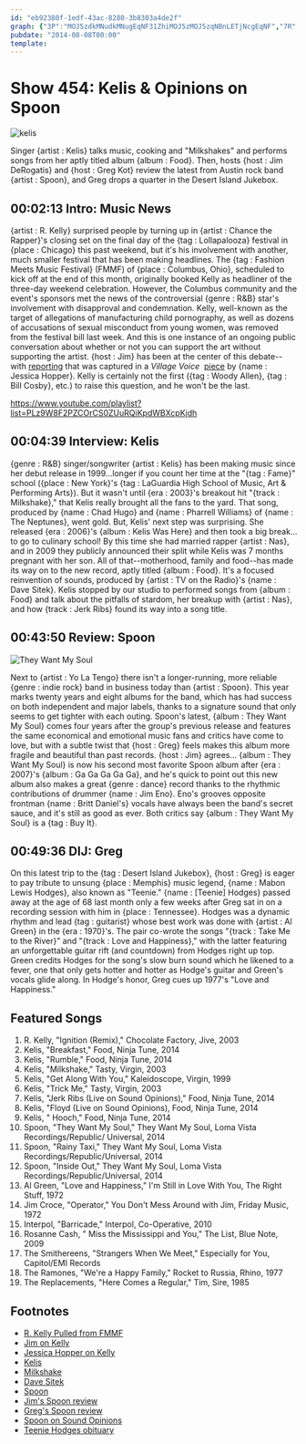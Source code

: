 ```yaml
---
id: "eb92380f-1edf-43ac-8280-3b8303a4de2f"
graph: {"3P":"MOJ5zdkMNudkMNugEqNF31ZhiMOJ5zMOJ5zqNBnLETjNcgEqNF","7R":"","212":"BEbTOBMIV1BMIV1NQRu5NQRu5kK9R6LadJLNQRu5NQRu5O1d5RNQRu5W2jRl97qipW2jRl97qipBHm1G97qipX6cfd","2AO":"BKtHBqYVo91q1GUn6zhK7aNkZn6zhK1q1GUBD19j1q1GUWalOx1q1GUTROba1q1GU3jrd1TRObaWalOx"}
pubdate: "2014-08-08T00:00"
template: 
---
```






# Show 454: Kelis & Opinions on Spoon

![kelis](https://static.soundopinions.org/images/2014/kelis_web2.jpg)

Singer {artist : Kelis} talks music, cooking and "Milkshakes" and performs songs from her aptly titled album {album : Food}. Then, hosts {host : Jim DeRogatis} and {host : Greg Kot} review the latest from Austin rock band {artist : Spoon}, and Greg drops a quarter in the Desert Island Jukebox.



## 00:02:13 Intro: Music News

{artist : R. Kelly} surprised people by turning up in {artist : Chance the Rapper}'s closing set on the final day of the {tag : Lollapalooza} festival in {place : Chicago} this past weekend, but it's his involvement with another, much smaller festival that has been making headlines. The {tag : Fashion Meets Music Festival} (FMMF) of {place : Columbus, Ohio}, scheduled to kick off at the end of this month, originally booked Kelly as headliner of the three-day weekend celebration. However, the Columbus community and the event's sponsors met the news of the controversial {genre : R&B} star's involvement with disapproval and condemnation.  Kelly, well-known as the target of allegations of manufacturing child pornography, as well as dozens of accusations of sexual misconduct from young women, was removed from the festival bill last week. And this is one instance of an ongoing public conversation about whether or not you can support the art without supporting the artist. {host : Jim} has been at the center of this debate--with [reporting](http://www.wbez.org/blogs/jim-derogatis/2013-07/kelly-conversations-more-questions-answers-about-r-kelly-headlining) that was captured in a *Village Voice*  [piece](http://blogs.villagevoice.com/music/2013/12/read_the_stomac.php) by {name : Jessica Hopper}.  Kelly is certainly not the first ({tag : Woody Allen}, {tag : Bill Cosby}, etc.) to raise this question, and he won't be the last.

https://www.youtube.com/playlist?list=PLz9W8F2PZCOrCS0ZUuRQiKpdWBXcpKjdh



## 00:04:39 Interview: Kelis

{genre : R&B} singer/songwriter {artist : Kelis} has been making music since her debut release in 1999…longer if you count her time at the "{tag : Fame}" school ({place : New York}'s {tag : LaGuardia High School of Music, Art & Performing Arts}). But it wasn't until {era : 2003}'s breakout hit "{track : Milkshake}," that Kelis really brought all the fans to the yard. That song, produced by {name : Chad Hugo} and {name : Pharrell Williams} of {name : The Neptunes}, went gold. But, Kelis' next step was surprising. She released {era : 2006}'s {album : Kelis Was Here} and then took a big break…to go to culinary school! By this time she had married rapper {artist : Nas}, and in 2009 they publicly announced their split while Kelis was 7 months pregnant with her son. All of that--motherhood, family and food--has made its way on to the new record, aptly titled {album : Food}. It's a focused reinvention of sounds, produced by {artist : TV on the Radio}'s {name : Dave Sitek}. Kelis stopped by our studio to performed songs from {album : Food} and talk about the pitfalls of stardom, her breakup with {artist : Nas}, and how {track : Jerk Ribs} found its way into a song title.



## 00:43:50 Review: Spoon

![They Want My Soul](https://static.soundopinions.org/assets/454/2120.jpg)

Next to {artist : Yo La Tengo} there isn't a longer-running, more reliable {genre : indie rock} band in business today than {artist : Spoon}. This year marks twenty years and eight albums for the band, which has had success on both independent and major labels, thanks to a signature sound that only seems to get tighter with each outing. Spoon's latest, {album : They Want My Soul} comes four years after the group's previous release and features the same economical and emotional music fans and critics have come to love, but with a subtle twist that {host : Greg} feels makes this album more fragile and beautiful than past records. {host : Jim} agrees... {album : They Want My Soul} is now his second most favorite Spoon album after {era : 2007}'s {album : Ga Ga Ga Ga Ga}, and he's quick to point out this new album also makes a great {genre : dance} record thanks to the rhythmic contributions of drummer {name : Jim Eno}. Eno's grooves opposite frontman {name : Britt Daniel's} vocals have always been the band's secret sauce, and it's still as good as ever. Both critics say {album : They Want My Soul} is a {tag : Buy It}.



## 00:49:36 DIJ: Greg

On this latest trip to the {tag : Desert Island Jukebox}, {host : Greg} is eager to pay tribute to unsung {place : Memphis} music legend, {name : Mabon Lewis Hodges}, also known as "Teenie." {name : [Teenie] Hodges} passed away at the age of 68 last month only a few weeks after Greg sat in on a recording session with him in {place : Tennessee}. Hodges was a dynamic rhythm and lead {tag : guitarist} whose best work was done with {artist : Al Green} in the {era : 1970}'s. The pair co-wrote the songs "{track : Take Me to the River}" and "{track : Love and Happiness}," with the latter featuring an unforgettable guitar rift (and countdown) from Hodges right up top. Green credits Hodges for the song's slow burn sound which he likened to a fever, one that only gets hotter and hotter as Hodge's guitar and Green's vocals glide along. In Hodge's honor, Greg cues up 1977's "Love and Happiness."



## Featured Songs

1. R. Kelly, "Ignition (Remix)," Chocolate Factory, Jive, 2003
2. Kelis, "Breakfast," Food, Ninja Tune, 2014
3. Kelis, "Rumble," Food, Ninja Tune, 2014
4. Kelis, "Milkshake," Tasty, Virgin, 2003
5. Kelis, "Get Along With You," Kaleidoscope, Virgin, 1999
6. Kelis, "Trick Me," Tasty, Virgin, 2003
7. Kelis, "Jerk Ribs (Live on Sound Opinions)," Food, Ninja Tune, 2014
8. Kelis, "Floyd (Live on Sound Opinions), Food, Ninja Tune, 2014
9. Kelis, " Hooch," Food, Ninja Tune, 2014
10. Spoon, "They Want My Soul," They Want My Soul, Loma Vista Recordings/Republic/ Universal, 2014
11. Spoon, "Rainy Taxi," They Want My Soul, Loma Vista Recordings/Republic/Universal, 2014
12. Spoon, "Inside Out," They Want My Soul, Loma Vista Recordings/Republic/Universal, 2014
13. Al Green, "Love and Happiness," I'm Still in Love With You, The Right Stuff, 1972
14. Jim Croce, "Operator," You Don't Mess Around with Jim, Friday Music, 1972
15. Interpol, "Barricade," Interpol, Co-Operative, 2010
16. Rosanne Cash, " Miss the Mississippi and You," The List, Blue Note, 2009
17. The Smithereens, "Strangers When We Meet," Especially for You, Capitol/EMI Records
18. The Ramones, "We're a Happy Family," Rocket to Russia, Rhino, 1977
19. The Replacements, "Here Comes a Regular," Tim, Sire, 1985



## Footnotes

- [R. Kelly Pulled from FMMF](http://www.columbusalive.com/content/blogs/thelatest/2014/07/r-kelly-fmmf-part-ways.html)
- [Jim on Kelly](http://www.wbez.org/blogs/jim-derogatis/2014-07/columbus-musicians-and-fans-balk-r-kelly-festival-headliner-110543)
- [Jessica Hopper on Kelly](http://blogs.villagevoice.com/music/2013/12/read_the_stomac.php)
- [Kelis](http://www.iamkelis.com/)
- [Milkshake](https://www.youtube.com/watch?v=pGL2rytTraA)
- [Dave Sitek](http://en.wikipedia.org/wiki/Dave_Sitek)
- [Spoon](http://www.spoontheband.com/)
- [Jim's Spoon review](http://www.wbez.org/blogs/jim-derogatis/2014-08/spoon-has-soul-spare-110608)
- [Greg's Spoon review](http://www.chicagotribune.com/entertainment/music/kot/ct-spoon-album-review-20140804-column.html)
- [Spoon on Sound Opinions](http://www.soundopinions.org/show/102)
- [Teenie Hodges obituary](http://www.rollingstone.com/music/news/teenie-hodges-songwriter-and-guitarist-for-al-green-dead-at-68-20140624)